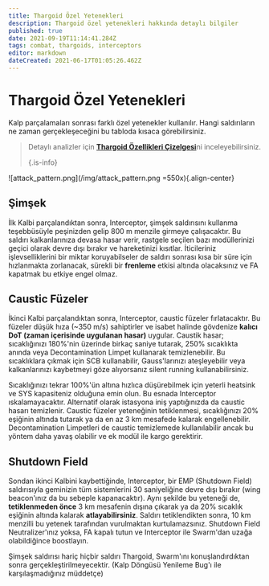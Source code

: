 ```yaml
---
title: Thargoid Özel Yetenekleri
description: Thargoid özel yetenekleri hakkında detaylı bilgiler
published: true
date: 2021-09-19T11:14:41.284Z
tags: combat, thargoids, interceptors
editor: markdown
dateCreated: 2021-06-17T01:05:26.462Z
---
```


# Thargoid Özel Yetenekleri
Kalp parçalamaları sonrası farklı özel yetenekler kullanılır. Hangi saldırıların ne zaman gerçekleşeceğini bu tabloda kısaca görebilirsiniz.

> Detaylı analizler için [**Thargoid Özellikleri Çizelgesi**](/en/thargoid-specs)ni inceleyebilirsiniz. 
> 
> {.is-info}

!\[attack_pattern.png\](/img/attack_pattern.png =550x){.align-center}

## Şimşek
İlk Kalbi parçalandıktan sonra, Interceptor, şimşek saldırısını kullanma teşebbüsüyle peşinizden gelip 800 m menzile girmeye çalışacaktır. Bu saldırı kalkanlarınıza devasa hasar verir, rastgele seçilen bazı modüllerinizi geçici olarak devre dışı bırakır ve hareketinizi kısıtlar. İticileriniz işlevselliklerini bir miktar koruyabilseler de saldırı sonrası kısa bir süre için hızlanmakta zorlanacak, sürekli bir **frenleme** etkisi altında olacaksınız ve FA kapatmak bu etkiye engel olmaz.

## Caustic Füzeler
İkinci Kalbi parçalandıktan sonra, Interceptor, caustic füzeler fırlatacaktır. Bu füzeler düşük hıza (~350 m/s) sahiptirler ve isabet halinde gövdenize **kalıcı DoT (zaman içerisinde uygulanan hasar)** uygular. Caustik hasar; sıcaklığınızı 180%'nin üzerinde birkaç saniye tutarak, 250% sıcaklıkta anında veya Decontamination Limpet kullanarak temizlenebilir. Bu sıcaklıklara çıkmak için SCB kullanabilir, Gauss'larınızı ateşleyebilir veya kalkanlarınızı kaybetmeyi göze alıyorsanız silent running kullanabilirsiniz.

Sıcaklığınızı tekrar 100%'ün altına hızlıca düşürebilmek için yeterli heatsink ve SYS kapasiteniz olduğuna emin olun. Bu esnada Interceptor ıskalamayacaktır. Alternatif olarak istasyona iniş yaptığınızda da caustic hasarı temizlenir. Caustic füzeler yeteneğinin tetiklenmesi, sıcaklığınızı 20% eşiğinin altında tutarak ya da en az 3 km mesafede kalarak engellenebilir. Decontamination Limpetleri de caustic temizlemede kullanılabilir ancak bu yöntem daha yavaş olabilir ve ek modül ile kargo gerektirir.

## Shutdown Field
Sondan ikinci Kalbini kaybettiğinde, Interceptor, bir EMP (Shutdown Field) saldırısıyla geminizin tüm sistemlerini 30 saniyeliğine devre dışı bırakır (wing beacon'ınız da bu sebeple kapanacaktır). Aynı şekilde bu yeteneği de, **tetiklenmeden önce** 3 km mesafenin dışına çıkarak ya da 20% sıcaklık eşiğinin altında kalarak **atlayabilirsiniz**. Saldırı tetiklendikten sonra, 10 km menzilli bu yetenek tarafından vurulmaktan kurtulamazsınız. Shutdown Field Neutralizer'ınız yoksa, FA kapalı tutun ve Interceptor ile Swarm'dan uzağa olabildiğince boostlayın.

Şimşek saldırısı hariç hiçbir saldırı Thargoid, Swarm'ını konuşlandırdıktan sonra gerçekleştirilmeyecektir. (Kalp Döngüsü Yenileme Bug'ı ile karşılaşmadığınız müddetçe)
